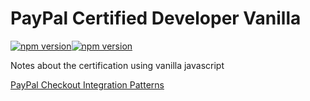 # PayPal Certified Developer Vanilla
[![npm version](https://badge.fury.io/js/eslint.svg)](https://badge.fury.io/js/eslint)[![npm version](https://badge.fury.io/js/eslint-config-google.svg)](https://badge.fury.io/js/eslint-config-google)

Notes about the certification using vanilla javascript

[PayPal Checkout Integration Patterns](https://developer.paypal.com/demo/checkout/)